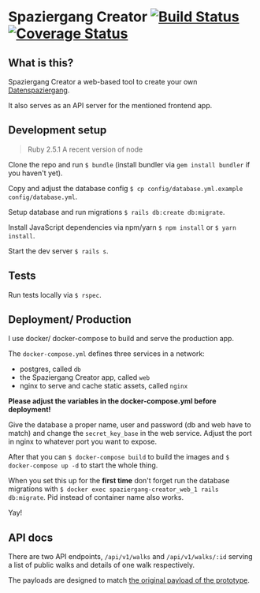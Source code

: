 # Spaziergang Creator [![Build Status](https://travis-ci.org/Datenschule/spaziergang-creator.svg?branch=master)](https://travis-ci.org/Datenschule/spaziergang-creator) [![Coverage Status](https://coveralls.io/repos/github/Datenschule/spaziergang-creator/badge.svg)](https://coveralls.io/github/Datenschule/spaziergang-creator)

## What is this?

Spaziergang Creator a web-based tool to create your own [Datenspaziergang](https://github.com/Datenschule/datenspaziergang-app).

It also serves as an API server for the mentioned frontend app.

## Development setup

> Ruby 2.5.1
> A recent version of node

Clone the repo and run `$ bundle` (install bundler via `gem install bundler` if you haven't yet).

Copy and adjust the database config `$ cp config/database.yml.example config/database.yml`.

Setup database and run migrations `$ rails db:create db:migrate`.

Install JavaScript dependencies via npm/yarn `$ npm install` or `$ yarn install`.

Start the dev server `$ rails s`.

## Tests

Run tests locally via `$ rspec`.

## Deployment/ Production

I use docker/ docker-compose to build and serve the production app.

The `docker-compose.yml` defines three services in a network:

- postgres, called `db`
- the Spaziergang Creator app, called `web`
- nginx to serve and cache static assets, called `nginx`

**Please adjust the variables in the docker-compose.yml before deployment!**

Give the database a proper name, user and password (db and web have to match) and change the `secret_key_base` in the web service. Adjust the port in nginx to whatever port you want to expose.

After that you can `$ docker-compose build` to build the images and `$ docker-compose up -d` to start the whole thing.

When you set this up for the **first time** don't forget run the database migrations with `$ docker exec spaziergang-creator_web_1 rails db:migrate`. Pid instead of container name also works.

Yay!


## API docs

There are two API endpoints, `/api/v1/walks` and `/api/v1/walks/:id` serving a list of public walks and details of one walk respectively.

The payloads are designed to match [the original payload of the prototype](https://github.com/Datenschule/datenspaziergang-app/wiki).
